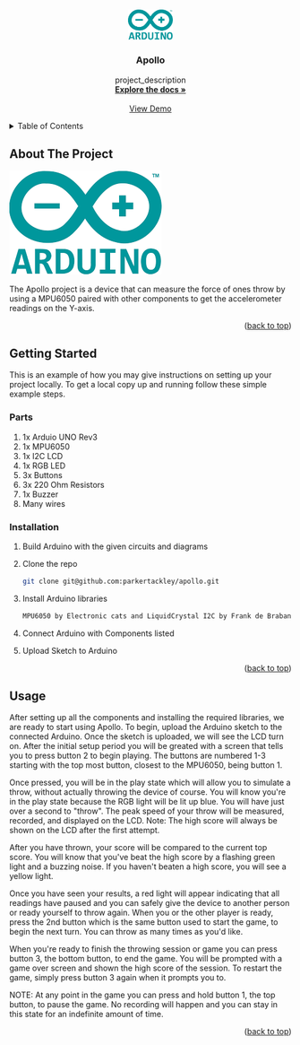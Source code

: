 <!-- Improved compatibility of back to top link: See: https://github.com/othneildrew/Best-README-Template/pull/73 -->
<a id="readme-top"></a>
<!--
*** Thanks for checking out the Best-README-Template. If you have a suggestion
*** that would make this better, please fork the repo and create a pull request
*** or simply open an issue with the tag "enhancement".
*** Don't forget to give the project a star!
*** Thanks again! Now go create something AMAZING! :D
-->



<!-- PROJECT SHIELDS -->
<!--
*** I'm using markdown "reference style" links for readability.
*** Reference links are enclosed in brackets [ ] instead of parentheses ( ).
*** See the bottom of this document for the declaration of the reference variables
*** for contributors-url, forks-url, etc. This is an optional, concise syntax you may use.
*** https://www.markdownguide.org/basic-syntax/#reference-style-links
-->

<!-- PROJECT LOGO -->
<br />
<div align="center">
  <a href="https://github.com/parkertackley/apollo">
    <img src="img/arduino.png" alt="Logo" width="80">
  </a>

<h3 align="center">Apollo</h3>

  <p align="center">
    project_description
    <br />
    <a href="https://github.com/parkertackley/apollo"><strong>Explore the docs »</strong></a>
    <br />
    <br />
    <a href="https://github.com/parkertackley/apollo">View Demo</a>
  </p>
</div>



<!-- TABLE OF CONTENTS -->
<details>
  <summary>Table of Contents</summary>
  <ol>
    <li>
      <a href="#about-the-project">About The Project</a>
    </li>
    <li>
      <a href="#getting-started">Getting Started</a>
      <ul>
        <li><a href="#parts">Parts List</a></li>
        <li><a href="#installation">Installation</a></li>
      </ul>
    </li>
    <li><a href="#usage">Usage</a></li>
  </ol>
</details>



<!-- ABOUT THE PROJECT -->
## About The Project

[![Product Name Screen Shot][product-screenshot]](https://example.com)

The Apollo project is a device that can measure the force of ones throw by using a MPU6050 paired with other components to get the accelerometer readings on the Y-axis.

<p align="right">(<a href="#readme-top">back to top</a>)</p>

<!-- GETTING STARTED -->
## Getting Started

This is an example of how you may give instructions on setting up your project locally.
To get a local copy up and running follow these simple example steps.

### Parts
1. 1x Arduio UNO Rev3
2. 1x MPU6050
3. 1x I2C LCD
4. 1x RGB LED
5. 3x Buttons
6. 3x 220 Ohm Resistors
7. 1x Buzzer
8. Many wires

### Installation

1. Build Arduino with the given circuits and diagrams

1. Clone the repo
   ```sh
   git clone git@github.com:parkertackley/apollo.git
   ```
2. Install Arduino libraries
   ```sh
   MPU6050 by Electronic cats and LiquidCrystal I2C by Frank de Brabander
   ```
3. Connect Arduino with Components listed
   
4. Upload Sketch to Arduino

<p align="right">(<a href="#readme-top">back to top</a>)</p>



<!-- USAGE EXAMPLES -->
## Usage

After setting up all the components and installing the required libraries, we are ready to start using Apollo.
To begin, upload the Arduino sketch to the connected Arduino. Once the sketch is uploaded, we will see the LCD turn on. After the initial setup period you will be greated with a screen that tells you to press button 2 to begin playing. The buttons are numbered 1-3 starting with the top most button, closest to the MPU6050, being button 1. 

Once pressed, you will be in the play state which will allow you to simulate a throw, without actually throwing the device of course. You will know you're in the play state because the RGB light will be lit up blue. You will have just over a second to "throw". The peak speed of your throw will be measured, recorded, and displayed on the LCD. Note: The high score will always be shown on the LCD after the first attempt.

After you have thrown, your score will be compared to the current top score. You will know that you've beat the high score by a flashing green light and a buzzing noise. If you haven't beaten a high score, you will see a yellow light.

Once you have seen your results, a red light will appear indicating that all readings have paused and you can safely give the device to another person or ready yourself to throw again. When you or the other player is ready, press the 2nd button which is the same button used to start the game, to begin the next turn. You can throw as many times as you'd like.

When you're ready to finish the throwing session or game you can press button 3, the bottom button, to end the game. You will be prompted with a game over screen and shown the high score of the session. To restart the game, simply press button 3 again when it prompts you to.

NOTE: At any point in the game you can press and hold button 1, the top button, to pause the game. No recording will happen and you can stay in this state for an indefinite amount of time.

<p align="right">(<a href="#readme-top">back to top</a>)</p>


<!-- MARKDOWN LINKS & IMAGES -->
<!-- https://www.markdownguide.org/basic-syntax/#reference-style-links -->
[contributors-shield]: https://img.shields.io/github/contributors/github_username/repo_name.svg?style=for-the-badge
[contributors-url]: https://github.com/github_username/repo_name/graphs/contributors
[forks-shield]: https://img.shields.io/github/forks/github_username/repo_name.svg?style=for-the-badge
[forks-url]: https://github.com/github_username/repo_name/network/members
[stars-shield]: https://img.shields.io/github/stars/github_username/repo_name.svg?style=for-the-badge
[stars-url]: https://github.com/github_username/repo_name/stargazers
[issues-shield]: https://img.shields.io/github/issues/github_username/repo_name.svg?style=for-the-badge
[issues-url]: https://github.com/github_username/repo_name/issues
[license-shield]: https://img.shields.io/github/license/github_username/repo_name.svg?style=for-the-badge
[license-url]: https://github.com/github_username/repo_name/blob/master/LICENSE.txt
[linkedin-shield]: https://img.shields.io/badge/-LinkedIn-black.svg?style=for-the-badge&logo=linkedin&colorB=555
[linkedin-url]: https://linkedin.com/in/linkedin_username
[product-screenshot]: img/arduino.png
[Next.js]: https://img.shields.io/badge/next.js-000000?style=for-the-badge&logo=nextdotjs&logoColor=white
[Next-url]: https://nextjs.org/
[React.js]: https://img.shields.io/badge/React-20232A?style=for-the-badge&logo=react&logoColor=61DAFB
[React-url]: https://reactjs.org/
[Vue.js]: https://img.shields.io/badge/Vue.js-35495E?style=for-the-badge&logo=vuedotjs&logoColor=4FC08D
[Vue-url]: https://vuejs.org/
[Angular.io]: https://img.shields.io/badge/Angular-DD0031?style=for-the-badge&logo=angular&logoColor=white
[Angular-url]: https://angular.io/
[Svelte.dev]: https://img.shields.io/badge/Svelte-4A4A55?style=for-the-badge&logo=svelte&logoColor=FF3E00
[Svelte-url]: https://svelte.dev/
[Laravel.com]: https://img.shields.io/badge/Laravel-FF2D20?style=for-the-badge&logo=laravel&logoColor=white
[Laravel-url]: https://laravel.com
[Bootstrap.com]: https://img.shields.io/badge/Bootstrap-563D7C?style=for-the-badge&logo=bootstrap&logoColor=white
[Bootstrap-url]: https://getbootstrap.com
[JQuery.com]: https://img.shields.io/badge/jQuery-0769AD?style=for-the-badge&logo=jquery&logoColor=white
[JQuery-url]: https://jquery.com 
